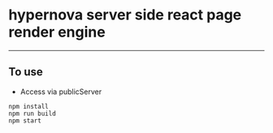 # hypernova server side react page render engine
---------------------
## To use
- Access via publicServer
```
npm install
npm run build
npm start
```

